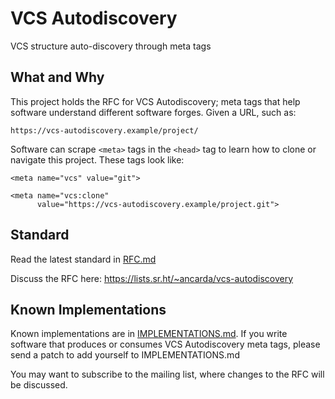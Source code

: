 # VCS Autodiscovery

VCS structure auto-discovery through meta tags

## What and Why

This project holds the RFC for VCS Autodiscovery; meta tags that help software
understand different software forges. Given a URL, such as:

    https://vcs-autodiscovery.example/project/

Software can scrape `<meta>` tags in the `<head>` tag to learn how to clone or
navigate this project. These tags look like:

    <meta name="vcs" value="git">

    <meta name="vcs:clone"
          value="https://vcs-autodiscovery.example/project.git">

## Standard

Read the latest standard in [RFC.md](RFC.md)

Discuss the RFC here: <https://lists.sr.ht/~ancarda/vcs-autodiscovery>

## Known Implementations

Known implementations are in [IMPLEMENTATIONS.md](IMPLEMENTATIONS.md). If you
write software that produces or consumes VCS Autodiscovery meta tags, please
send a patch to add yourself to IMPLEMENTATIONS.md

You may want to subscribe to the mailing list, where changes to the RFC will
be discussed.
